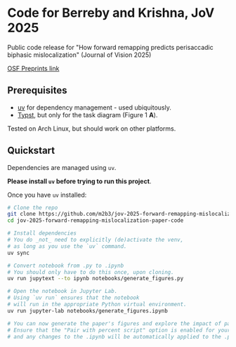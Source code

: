 # Code for Berreby and Krishna, JoV 2025

Public code release for "How forward remapping predicts perisaccadic biphasic mislocalization" (Journal of Vision 2025)

[OSF Preprints link](https://osf.io/preprints/osf/bkaep_v2)

## Prerequisites
- [uv](https://github.com/astral-sh/uv) for dependency management - used ubiquitously.
- [Typst](https://github.com/typst/typst), but only for the task diagram (Figure 1 **A**).

Tested on Arch Linux, but should work on other platforms.

## Quickstart

Dependencies are managed using `uv`.

**Please install `uv` before trying to run this project**.

Once you have `uv` installed:

```bash
# Clone the repo
git clone https://github.com/m2b3/jov-2025-forward-remapping-mislocalization-paper-code.git
cd jov-2025-forward-remapping-mislocalization-paper-code

# Install dependencies
# You do _not_ need to explicitly (de)activate the venv,
# as long as you use the `uv` command.
uv sync

# Convert notebook from .py to .ipynb
# You should only have to do this once, upon cloning.
uv run jupytext --to ipynb notebooks/generate_figures.py

# Open the notebook in Jupyter Lab.
# Using `uv run` ensures that the notebook
# will run in the appropriate Python virtual environment.
uv run jupyter-lab notebooks/generate_figures.ipynb

# You can now generate the paper's figures and explore the impact of parameter changes.
# Ensure that the "Pair with percent script" option is enabled for your notebook,
# and any changes to the .ipynb will be automatically applied to the .py.
```
